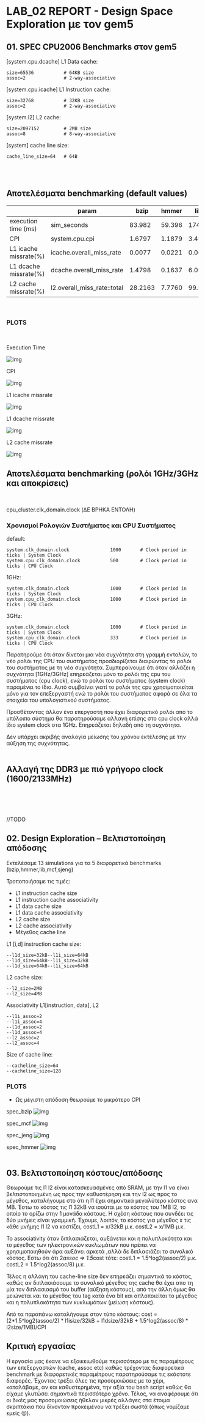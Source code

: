 # LAB_02 REPORT - Design Space Exploration με τον gem5 

<h2> 01. SPEC CPU2006 Benchmarks στον gem5 </h2>

[system.cpu.dcache] L1 Data cache: 

    size=65536           # 64KB size 
    assoc=2              # 2-way-associative
    
[system.cpu.icache] L1 Instruction cache:

    size=32768           # 32KB size
    assoc=2              # 2-way-associative


[system.l2] L2 cache:

    size=2097152         # 2MB size
    assoc=8              # 8-way-associative   

[system] cache line size:

    cache_line_size=64   # 64B

<br><br>
<h2> Αποτελέσματα benchmarking (default values) </h2>

| | param |  bzip      | hmmer | libm | mcf | sjeng |
| ----------- | ----------- | ----------- | ----------- | ----------- | ----------- | ----------- |
| execution time (ms) | sim_seconds      | 83.982       | 59.396 | 174.671 | 64.955 | 513.528 | 
| CPI | system.cpu.cpi   | 1.6797        | 1.1879 | 3.4934 | 1.2991	 | 10.2706 |
| L1 icache missrate(%) | icache.overall_miss_rate   | 0.0077       | 0.0221 | 0.0094 | 2.3612 | 0.0020 |
| L1 dcache missrate(%)	 | dcache.overall_miss_rate     | 1.4798       | 0.1637 | 6.0972 | 0.2108 | 12.1831 |
| L2 cache missrate(%) | l2.overall_miss_rate::total      | 28.2163       | 7.7760 | 99.9944 | 5.5046 | 99.9972 |
<br>
<h3> PLOTS </h3>
<br>

Execution Time

![img](img/exec_time.png)

CPI

![img](img/cpi.png)


L1 icache missrate

![img](img/l1i_miss.png)

L1 dcache missrate

![img](img/l1d_miss.png)

L2 cache missrate

![img](img/l2_miss.png)


<h2> Αποτελέσματα benchmarking (ρολόι 1GHz/3GHz και αποκρίσεις) </h2>
<!-- 
| | bzip      | hmmer | libm | mcf | sjeng |
| ----------- | ----------- | ----------- | ----------- | ----------- | ----------- |
| 1GHz(ms) | 161.025 | 118.530 | 262.327 | 127.942 | 704.056 |
| 3GHz(ms) | 58.385 | 39.646 | 146.433 | 43.867 | 449.821 |
<br><br> -->
<br>

cpu_cluster.clk_domain.clock (ΔΕ ΒΡΗΚΑ ΕΝΤΟΛΗ)<br>

<h3>Χρονισμοί Ρολογιών Συστήματος και CPU Συστήματος</h3>
default:

    system.clk_domain.clock               1000       # Clock period in ticks | System Clock
    system.cpu_clk_domain.clock           500        # Clock period in ticks | CPU Clock

1GHz:

    system.clk_domain.clock               1000       # Clock period in ticks | System Clock
    system.cpu_clk_domain.clock           1000       # Clock period in ticks | CPU Clock

3GHz:

    system.clk_domain.clock               1000       # Clock period in ticks | System Clock
    system.cpu_clk_domain.clock           333        # Clock period in ticks | CPU Clock

Παρατηρούμε ότι όταν δίνεται μια νέα συχνότητα στη γραμμή εντολών, το νέο ρολόι της CPU του συστήματος προσδιορίζεται διαιρώντας το ρολόι του συστήματος με τη νέα συχνότητα. Συμπεραίνουμε ότι όταν αλλάζει η συχνότητα [1GHz/3GHz] επηρεάζεται μόνο το ρολόι της cpu του συστήματος (cpu clock), ενώ το ρολόι του συστήματος (system clock) παραμένει το ίδιο. Αυτό συμβαίνει γιατί το ρολόι της cpu χρησιμοποιείται μόνο για τον επεξεργαστή ενώ το ρολόι του συστήματος αφορά σε όλα τα στοιχεία του υπολογιστικού συστήματος.  <br>

Προσθέτοντας άλλον ένα επεργαστή  που έχει διαφορετικό ρολόι από το υπόλοιπο σύστημα θα παρατηρούσαμε αλλαγή επίσης στο cpu clock αλλά ίδιο system clock στα 1GHz. Επηρεάζεται δηλαδή από τη συχνότητα.

Δεν υπάρχει ακριβής αναλογία μείωσης του χρόνου εκτέλεσης με την αύξηση της συχνότητας. 
<br><br>

<h2> Αλλαγή της DDR3 με πιό γρήγορο clock (1600/2133MHz) </h2>
<br><br>
<br><br>
//TODO


<h2>02. Design Exploration – Βελτιστοποίηση απόδοσης  </h2>

Εκτελέσαμε 13 simulations για τα 5 διαφορετικά benchmarks (bzip,hmmer,lib,mcf,sjeng)

Τροποποιήσαμε τις τιμές:

- L1 instruction cache size 
- L1 instruction cache associativity
- L1 data cache size 
- L1 data cache associativity 
- L2 cache size 
- L2 cache associativity 
- Μέγεθος cache line 

L1 [i,d] instruction cache size:

    --l1d_size=32kB--l1i_size=64kB
    --l1d_size=64kB--l1i_size=32kB
    --l1d_size=64kB--l1i_size=64kB

L2 cache size:

    --l2_size=2MB    
    --l2_size=4MB

Associativity L1[instruction, data], L2

    --l1i_assoc=2            
    --l1i_assoc=4           
    --l1d_assoc=2            
    --l1d_assoc=4            
    --l2_assoc=2
    --l2_assoc=4

Size of cache line:

    --cacheline_size=64      
    --cacheline_size=128     


<h3> PLOTS </h3>

- Ως μέγιστη απόδοση θεωρούμε το μικρότερο CPI

 spec_bzip
![img](img/bzip.png)


spec_mcf
![img](img/mcf.png)


spec_jeng
![img](img/jeng.png)

spec_hmmer
![img](img/hmmer.png)
<br><br>

<h2>03. Βελτιστοποίηση κόστους/απόδοσης </h2>

Θεωρούμε τις l1 l2 είναι κατασκευασμένες από SRAM, με την l1 να είναι βελτιστοποιημένη ως προς την καθυστέρηση και την l2 ως προς το μέγεθος, καταλήγουμε στο ότι η l1 έχει σημαντικά μεγαλύτερο κόστος ανα MB. 
Έστω το κόστος τις l1 32kΒ να ισούται με το κόστος του 1MB l2, το οποίο το ορίζω στην 1 μονάδα κόστους. Η σχέση κόστους που συνδέει τις δύο μνήμες είναι γραμμική.
Έχουμε, λοιπόν, το κόστος για μέγεθος x τις κάθε μνήμης l1 l2 να κοστίζει,
 costL1 = x/32kB μ.κ.
 costL2 = x/1MB μ.κ.

Το associativity όταν διπλασιάζεται, αυξάνεται και η πολυπλοκότητα και το μέγεθος των ηλεκτρονικών κυκλωμάτων που πρέπει να χρησιμοποιηθούν άρα αυξάνει αρκετά ,αλλά δε διπλασιάζει το συνολικό κόστος. 
Εστω ότι ότι 2*assoc => 1.5*cost
τότε:
costL1 = 1.5^log2(assoc/2) μ.κ. 
costL2 = 1.5^log2(assoc/8) μ.κ. 

Τέλος η αλλάγη του cache-line size δεν επηρεάζει σημαντικά το κόστος, καθώς αν διπλασιάσουμε το συνολικό μέγεθος της cache θα έχει απο τη μία τον διπλασιασμό του buffer (αύξηση κόστους), από την άλλη όμως θα μειώνεται και το μέγεθος του tag κατά ένα bit και απλοποιείται το μέγεθος και η πολυπλοκότητα των κυκλωμάτων (μείωση κόστους).

Από τα παραπάνω καταλήγουμε στον τύπο κόστους:
cost = (2*1.5^log2(assoc/2) *  l1isize/32kB +  l1dsize/32kB + 1.5^log2(assoc/8) *  l2size/1MB)/CPI






<h2> Κριτική εργασίας </h2>
Η εργασία μας έκανε να εξοικειωθούμε περισσότερο με τις παραμέτρους των επεξεργαστών (cache, assoc etc) καθώς τρέχοντας διαφορετικά benchmark με διαφορετικές παραμέτρους παρατηρούσαμε τις εκάστοτε διαφορές. Έχοντας τρέξει όλες τις προσομοιώσεις με το χέρι, καταλάβαμε, αν και καθυστερημένα, την αξία του bash script καθώς θα είχαμε γλυτώσει σημαντικά περισσότερο χρόνο. Τέλος, να αναφέρουμε ότι οι δικές μας προσομοιώσεις ήθελαν μικρές αλλάγες στα έτοιμα σκριπτάκια που δίνονταν προκειμένου να τρέξει σωστά (όπως νομίζαμε εμείς 😛).